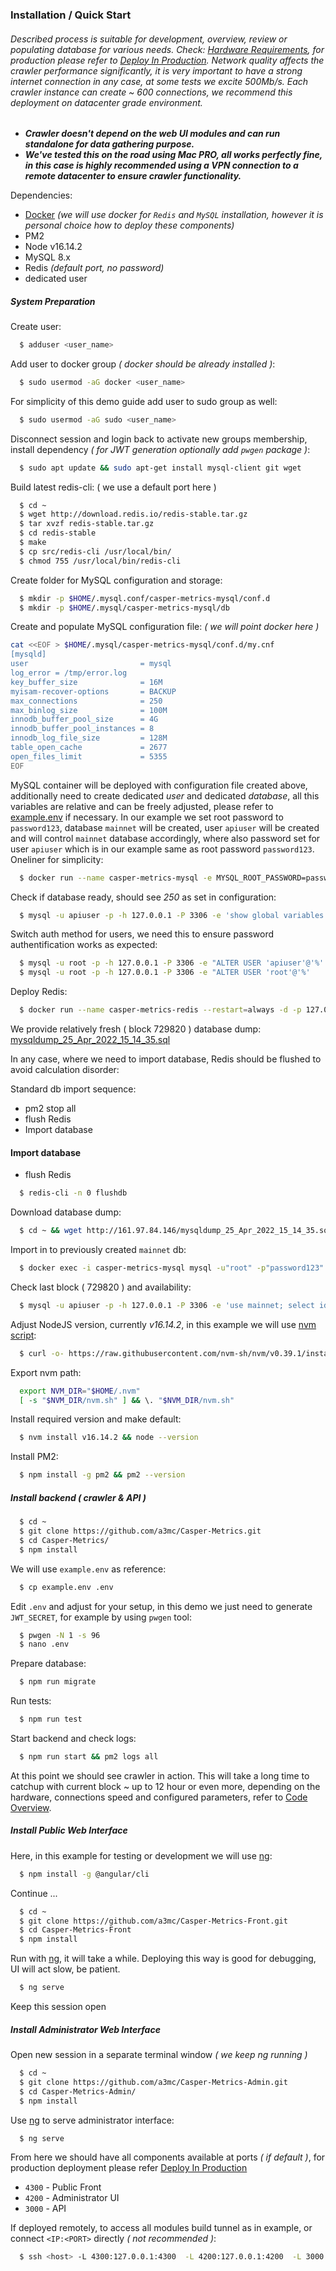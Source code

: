 ### Installation / Quick Start

###### Described process is suitable for development, overview, review or populating database for various needs. Check: [Hardware Requirements](), for production please refer to [Deploy In Production](https://github.com/a3mc/Casper-Metrics/blob/master/docs/PRODUCTION.md). Network quality affects the crawler performance significantly, it is very important to have a strong internet connection in any case, at some tests we excite 500Mb/s. Each crawler instance can create ~ 600 connections, we recommend this deployment on datacenter grade environment.

* _**Crawler doesn't depend on the web UI modules and can run standalone for data gathering purpose.**_
* _**We've tested this on the road using Mac PRO, all works perfectly fine, in this case is highly recommended using a VPN connection to a remote datacenter to ensure crawler functionality.**_

Dependencies:

* [Docker](https://docs.docker.com/get-docker) _(we will use docker for `Redis` and `MySQL` installation, however it is personal choice how to deploy these components)_
* PM2
* Node v16.14.2
* MySQL 8.x
* Redis _(default port, no password)_
* dedicated user

##### System Preparation

Create user:

```bash
  $ adduser <user_name>
```

Add user to docker group _( docker should be already installed )_:

```bash
  $ sudo usermod -aG docker <user_name>
```

For simplicity of this demo guide add user to sudo group as well:

```bash
  $ sudo usermod -aG sudo <user_name>
```

Disconnect session and login back to activate new groups membership, install dependency _( for JWT generation optionally add `pwgen` package )_:

```bash
  $ sudo apt update && sudo apt-get install mysql-client git wget
```

Build latest redis-cli: ( we use a default port here )

```bash
  $ cd ~
  $ wget http://download.redis.io/redis-stable.tar.gz
  $ tar xvzf redis-stable.tar.gz
  $ cd redis-stable
  $ make
  $ cp src/redis-cli /usr/local/bin/
  $ chmod 755 /usr/local/bin/redis-cli
```

Create folder for MySQL configuration and storage:

```bash
  $ mkdir -p $HOME/.mysql.conf/casper-metrics-mysql/conf.d
  $ mkdir -p $HOME/.mysql/casper-metrics-mysql/db
```

Create and populate MySQL configuration file: _( we will point docker here )_

```bash
cat <<EOF > $HOME/.mysql/casper-metrics-mysql/conf.d/my.cnf
[mysqld]
user                         = mysql
log_error = /tmp/error.log
key_buffer_size              = 16M
myisam-recover-options       = BACKUP
max_connections              = 250
max_binlog_size              = 100M
innodb_buffer_pool_size      = 4G
innodb_buffer_pool_instances = 8
innodb_log_file_size         = 128M
table_open_cache             = 2677
open_files_limit             = 5355
EOF
```

MySQL container will be deployed with configuration file created above, additionally need to create dedicated _user_ and dedicated _database_, all this variables are relative and can be freely adjusted, please refer to [example.env]() if necessary. In our example we set root password to `password123`, database `mainnet` will be created, user `apiuser` will be created and will control `mainnet` database accordingly, where also password set for user `apiuser` which is in our example same as root password `password123`. Oneliner for simplicity:

```bash
  $ docker run --name casper-metrics-mysql -e MYSQL_ROOT_PASSWORD=password123 -e MYSQL_DATABASE=mainnet -e MYSQL_USER=apiuser -e MYSQL_PASSWORD=password123 --restart=always -d -p 0.0.0.0:3306:3306/tcp --volume=/$HOME/.mysql/casper-metrics-mysql/conf.d:/etc/mysql/conf.d --volume=/$HOME/.mysql/casper-metrics-mysql/db:/var/lib/mysql mysql:latest
```

Check if database ready, should see _250_ as set in configuration:

```bash
  $ mysql -u apiuser -p -h 127.0.0.1 -P 3306 -e 'show global variables like "max_connections"';
```

Switch auth method for users, we need this to ensure password authentification works as expected:

```bash
  $ mysql -u root -p -h 127.0.0.1 -P 3306 -e "ALTER USER 'apiuser'@'%' IDENTIFIED WITH mysql_native_password BY 'password123';"
  $ mysql -u root -p -h 127.0.0.1 -P 3306 -e "ALTER USER 'root'@'%'    IDENTIFIED WITH mysql_native_password BY 'password123';"
```

Deploy Redis:

```bash
  $ docker run --name casper-metrics-redis --restart=always -d -p 127.0.0.1:6379:6379 redis
```

We provide relatively fresh ( block 729820 ) database dump: [mysqldump_25_Apr_2022_15_14_35.sql](http://161.97.84.146/mysqldump_25_Apr_2022_15_14_35.sql)

In any case, where we need to import database, Redis should be flushed to avoid calculation disorder:

Standard db import sequence:

* pm2 stop all
* flush Redis
* Import database

#### Import database

* flush Redis

```bash
  $ redis-cli -n 0 flushdb
```

Download database dump:

```bash
  $ cd ~ && wget http://161.97.84.146/mysqldump_25_Apr_2022_15_14_35.sql
```

Import in to previously created `mainnet` db:

```bash
  $ docker exec -i casper-metrics-mysql mysql -u"root" -p"password123" mainnet < mysqldump_25_Apr_2022_15_14_35.sql
```
Check last block ( 729820 ) and availability:

```bash
  $ mysql -u apiuser -p -h 127.0.0.1 -P 3306 -e 'use mainnet; select id from Block ORDER BY id desc LIMIT 1';
```

Adjust NodeJS version, currently _v16.14.2_, in this example we will use [nvm script](https://github.com/nvm-sh/nvm):

```bash
  $ curl -o- https://raw.githubusercontent.com/nvm-sh/nvm/v0.39.1/install.sh | bash
```

Export nvm path:

```bash
  export NVM_DIR="$HOME/.nvm"
  [ -s "$NVM_DIR/nvm.sh" ] && \. "$NVM_DIR/nvm.sh"
```

Install required version and make default:

```bash
  $ nvm install v16.14.2 && node --version
```

Install PM2:

```bash
  $ npm install -g pm2 && pm2 --version
```

##### Install backend ( crawler & API )
```bash
  $ cd ~
  $ git clone https://github.com/a3mc/Casper-Metrics.git
  $ cd Casper-Metrics/
  $ npm install
```

We will use `example.env` as reference:

```bash
  $ cp example.env .env
```

Edit `.env` and adjust for your setup, in this demo we just need to generate `JWT_SECRET`, for example by using `pwgen` tool:

```bash
  $ pwgen -N 1 -s 96
  $ nano .env
```

Prepare database:

```bash
  $ npm run migrate
```

Run tests:

```bash
  $ npm run test
```

Start backend and check logs:

```bash
  $ npm run start && pm2 logs all
```

At this point we should see crawler in action. This will take a long time to catchup with current block ~ up to 12 hour or even more, depending on the hardware, connections speed and configured parameters, refer to [Code Overview](https://github.com/a3mc/Casper-Metrics/blob/master/docs/CODE_OVERVIEW.md).

##### Install Public Web Interface

Here, in this example for testing or development we will use [ng](https://github.com/angular/angular-cli):

```bash
  $ npm install -g @angular/cli
```

Continue ...

```bash
  $ cd ~
  $ git clone https://github.com/a3mc/Casper-Metrics-Front.git
  $ cd Casper-Metrics-Front
  $ npm install
```

Run with [ng](https://github.com/angular/angular-cli), it will take a while. Deploying this way is good for debugging, UI will act slow, be patient.

```bash
  $ ng serve
```

Keep this session open

##### Install Administrator Web Interface

Open new session in a separate terminal window _( we keep ng running )_

```bash
  $ cd ~
  $ git clone https://github.com/a3mc/Casper-Metrics-Admin.git
  $ cd Casper-Metrics-Admin/
  $ npm install
```

Use [ng](https://github.com/angular/angular-cli) to serve administrator interface:

```bash
  $ ng serve
```

From here we should have all components available at ports _( if default )_, for production deployment please refer [Deploy In Production](https://github.com/a3mc/Casper-Metrics/blob/master/docs/PRODUCTION.md)

* `4300` - Public Front
* `4200` - Administrator UI
* `3000` - API

If deployed remotely, to access all modules build tunnel as in example, or connect `<IP:<PORT>` directly _( not recommended )_:

```bash
  $ ssh <host> -L 4300:127.0.0.1:4300  -L 4200:127.0.0.1:4200  -L 3000:127.0.0.1:3000 -N
```
